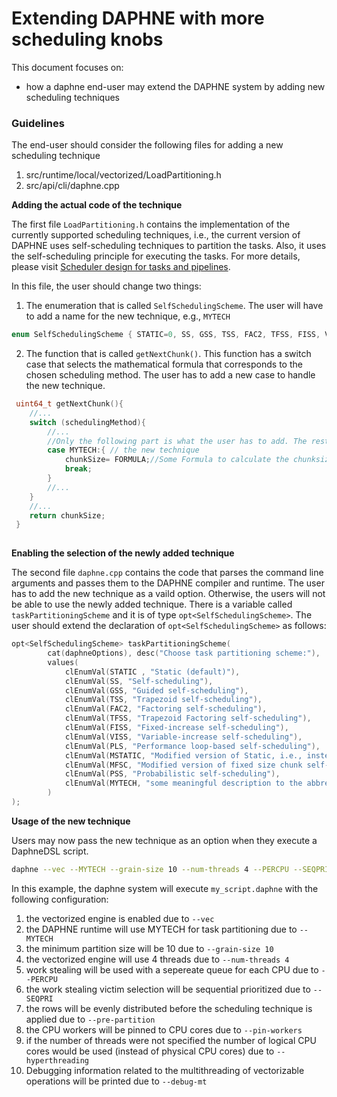 <!--
Copyright 2021 The DAPHNE Consortium

Licensed under the Apache License, Version 2.0 (the "License");
you may not use this file except in compliance with the License.
You may obtain a copy of the License at

    http://www.apache.org/licenses/LICENSE-2.0

Unless required by applicable law or agreed to in writing, software
distributed under the License is distributed on an "AS IS" BASIS,
WITHOUT WARRANTIES OR CONDITIONS OF ANY KIND, either express or implied.
See the License for the specific language governing permissions and
limitations under the License.
-->

# Extending DAPHNE with more scheduling knobs

This document focuses on:
- how a daphne end-user may extend the DAPHNE system by adding new scheduling techniques

### Guidelines

The end-user should consider the following files for adding a new scheduling technique
1. src/runtime/local/vectorized/LoadPartitioning.h
2. src/api/cli/daphne.cpp

**Adding the actual code of the technique**

The first file `LoadPartitioning.h` contains the implementation of the currently supported scheduling techniques, i.e., the current version of DAPHNE uses self-scheduling techniques to partition the tasks. Also, it uses the self-scheduling principle for executing the tasks. 
For more details, please visit [Scheduler design for tasks and pipelines](https://daphne-eu.eu/wp-content/uploads/2021/11/Deliverable-5.1-fin.pdf).

In this file, the user should change two things:
1. The enumeration that is called `SelfSchedulingScheme`. The user will have to add a name for the new technique, e.g., `MYTECH`

```c++
enum SelfSchedulingScheme { STATIC=0, SS, GSS, TSS, FAC2, TFSS, FISS, VISS, PLS, MSTATIC, MFSC, PSS, MYTECH };
```

2. The function that is called `getNextChunk()`. This function has a switch case that selects the mathematical formula that corresponds to the chosen scheduling method. The user has to add a new case to handle the new technique.

```c++
 uint64_t getNextChunk(){
    //...
    switch (schedulingMethod){
        //...
        //Only the following part is what the user has to add. The rest remains the same
        case MYTECH:{ // the new technique
            chunkSize= FORMULA;//Some Formula to calculate the chunksize (partition size)
            break; 
        }
        //...
    }
    //...
    return chunkSize;
 }
            
``` 
**Enabling the selection of the newly added technique**

The second file `daphne.cpp` contains the code that parses the command line arguments and passes them to the DAPHNE compiler and runtime. The user has to add the new technique as a vaild option. Otherwise, the users will not be able to use the newly added technique. 
There is a variable called `taskPartitioningScheme` and it is of type `opt<SelfSchedulingScheme>`.
The user should extend the declaration of `opt<SelfSchedulingScheme>` as follows:
```c++
opt<SelfSchedulingScheme> taskPartitioningScheme(
        cat(daphneOptions), desc("Choose task partitioning scheme:"),
        values(
            clEnumVal(STATIC , "Static (default)"),
            clEnumVal(SS, "Self-scheduling"),
            clEnumVal(GSS, "Guided self-scheduling"),
            clEnumVal(TSS, "Trapezoid self-scheduling"),
            clEnumVal(FAC2, "Factoring self-scheduling"),
            clEnumVal(TFSS, "Trapezoid Factoring self-scheduling"),
            clEnumVal(FISS, "Fixed-increase self-scheduling"),
            clEnumVal(VISS, "Variable-increase self-scheduling"),
            clEnumVal(PLS, "Performance loop-based self-scheduling"),
            clEnumVal(MSTATIC, "Modified version of Static, i.e., instead of n/p, it uses n/(4*p) where n is number of tasks and p is number of threads"),
            clEnumVal(MFSC, "Modified version of fixed size chunk self-scheduling, i.e., MFSC does not require profiling information as FSC"),
            clEnumVal(PSS, "Probabilistic self-scheduling"),
            clEnumVal(MYTECH, "some meaningful description to the abbrevaition of the new technique")
        )
); 
```

**Usage of the new technique**

Users may now pass the new technique as an option when they execute a DaphneDSL script.
```bash
daphne --vec --MYTECH --grain-size 10 --num-threads 4 --PERCPU --SEQPRI --hyperthreading --debug-mt my_script.daphne
```
In this example, the daphne system will execute `my_script.daphne`  with the following configuration:
1. the vectorized engine is enabled due to `--vec`
2. the DAPHNE runtime will use MYTECH for task partitioning due to `--MYTECH`
3. the minimum partition size will be 10 due to `--grain-size 10 ` 
4. the vectorized engine will use 4 threads due to `--num-threads 4` 
5. work stealing will be used with a sepereate queue for each CPU due to `--PERCPU`
6. the work stealing victim selection will be sequential prioritized due to `--SEQPRI`
7. the rows will be evenly distributed before the scheduling technique is applied due to `--pre-partition`
8. the CPU workers will be pinned to CPU cores due to `--pin-workers`
9. if the number of threads were not specified the number of logical CPU cores would be used (instead of physical CPU cores) due to `--hyperthreading`
10. Debugging information related to the multithreading of vectorizable operations will be printed due to `--debug-mt`
